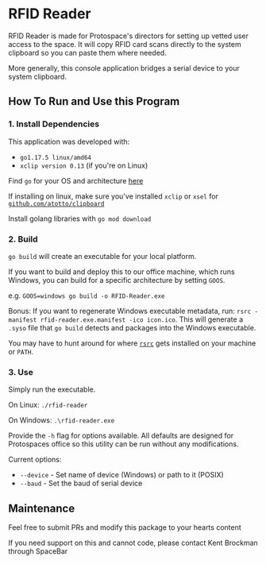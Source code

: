 # RFID Reader

RFID Reader is made for Protospace's directors for setting up vetted user access to the space.
It will copy RFID card scans directly to the system clipboard so you can paste them where needed.

More generally, this console application bridges a serial device to your system clipboard.

## How To Run and Use this Program

### 1. Install Dependencies

This application was developed with:
- `go1.17.5 linux/amd64`
- `xclip version 0.13` (if you're on Linux)

Find `go` for your OS and architecture [here](https://go.dev/dl/)

If installing on linux, make sure you've installed `xclip` or `xsel` for [`github.com/atotto/clipboard`](https://github.com/atotto/clipboard)

Install golang libraries with `go mod download`

### 2. Build

`go build` will create an executable for your local platform.

If you want to build and deploy this to our office machine, which runs Windows, you can build for a specific architecture by setting `GOOS`.

e.g. `GOOS=windows go build -o RFID-Reader.exe`

Bonus: If you want to regenerate Windows executable metadata, run: `rsrc -manifest rfid-reader.exe.manifest -ico icon.ico`.
This will generate a `.syso` file that `go build` detects and packages into the Windows executable.

You may have to hunt around for where [`rsrc`](https://github.com/akavel/rsrc) gets installed on your machine or `PATH`.

### 3. Use

Simply run the executable.

On Linux: `./rfid-reader`

On Windows: `.\rfid-reader.exe`

Provide the `-h` flag for options available.
All defaults are designed for Protospaces office so this utility can be run without any modifications.

Current options:

- `--device` - Set name of device (Windows) or path to it (POSIX)
- `--baud` - Set the baud of serial device

## Maintenance

Feel free to submit PRs and modify this package to your hearts content

If you need support on this and cannot code, please contact Kent Brockman through SpaceBar
